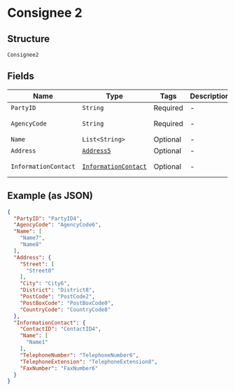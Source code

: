 
# Consignee 2

## Structure

`Consignee2`

## Fields

| Name | Type | Tags | Description | Getter | Setter |
|  --- | --- | --- | --- | --- | --- |
| `PartyID` | `String` | Required | - | String getPartyID() | setPartyID(String partyID) |
| `AgencyCode` | `String` | Required | - | String getAgencyCode() | setAgencyCode(String agencyCode) |
| `Name` | `List<String>` | Optional | - | List<String> getName() | setName(List<String> name) |
| `Address` | [`Address5`](../../doc/models/address-5.md) | Optional | - | Address5 getAddress() | setAddress(Address5 address) |
| `InformationContact` | [`InformationContact`](../../doc/models/information-contact.md) | Optional | - | InformationContact getInformationContact() | setInformationContact(InformationContact informationContact) |

## Example (as JSON)

```json
{
  "PartyID": "PartyID4",
  "AgencyCode": "AgencyCode6",
  "Name": [
    "Name7",
    "Name8"
  ],
  "Address": {
    "Street": [
      "Street0"
    ],
    "City": "City6",
    "District": "District8",
    "PostCode": "PostCode2",
    "PostBoxCode": "PostBoxCode0",
    "CountryCode": "CountryCode8"
  },
  "InformationContact": {
    "ContactID": "ContactID4",
    "Name": [
      "Name1"
    ],
    "TelephoneNumber": "TelephoneNumber6",
    "TelephoneExtension": "TelephoneExtension8",
    "FaxNumber": "FaxNumber6"
  }
}
```

